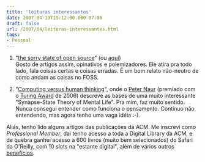 ```yaml
---
title: 'leituras interessantes'
date: 2007-04-19T19:12:00.000-07:00
draft: false
url: /2007/04/leituras-interessantes.html
tags: 
- Pessoal
---
```


1) "[the sorry state of open source](http://beranger.org/feature/sorryfeature.php)" (ou [aqui](http://www.thejemreport.com/mambo/content/view/309/))  
Gosto de artigos assim, opinativos e polemizadores. Ele atira pra todo lado, fala coisas certas e coisas erradas. É um bom relato não-neutro de como andam as coisas no FOSS.  
  
2) "[Computing versus human thinking](http://doi.acm.org/10.1145/1188913.1188922)", onde o [Peter Naur](http://en.wikipedia.org/wiki/Peter_Naur) (premiado com o [Turing Award](http://en.wikipedia.org/wiki/Turing_award) de 2006) descreve as bases de uma muito interessante "Synapse-State Theory of Mental Life". Pra mim, faz muito sentido. Nunca consegui entender como funciona o pensamento. Continuo não entendendo, mas agora tenho uma vaga idéia :-).  
  
Aliás, tenho lido alguns artigos das publicações da ACM. Me inscrevi como _Professional Member_, dai tenho acesso a toda a Digital Library da ACM, e de quebra ganhei acesso a 600 livros (muito bem selecionados) do Safari da O'Reilly, com 10 slots na "estante digital", além de vários outros [benefícios](http://www.acm.org/membership/).
